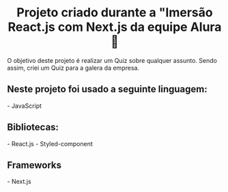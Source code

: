<h1 align='center'>
  Projeto criado durante a "Imersão React.js com Next.js da equipe Alura 🚀
</h1>

<p>O objetivo deste projeto é realizar um Quiz sobre qualquer assunto. Sendo assim, criei um Quiz para a galera da empresa.</p>

<h2>Neste projeto foi usado a seguinte linguagem:</h2>
- JavaScript

<h2>Bibliotecas:</h2>
- React.js
- Styled-component

<h2>Frameworks</h2>
- Next.js

